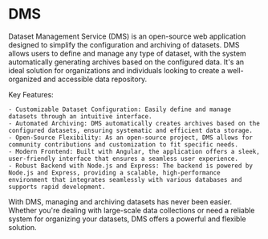 # DMS
Dataset Management Service (DMS) is an open-source web application designed to simplify the configuration and archiving of datasets. DMS allows users to define and manage any type of dataset, with the system automatically generating archives based on the configured data. It's an ideal solution for organizations and individuals looking to create a well-organized and accessible data repository.

Key Features:

    - Customizable Dataset Configuration: Easily define and manage datasets through an intuitive interface.
    - Automated Archiving: DMS automatically creates archives based on the configured datasets, ensuring systematic and efficient data storage.
    - Open-Source Flexibility: As an open-source project, DMS allows for community contributions and customization to fit specific needs.
    - Modern Frontend: Built with Angular, the application offers a sleek, user-friendly interface that ensures a seamless user experience.
    - Robust Backend with Node.js and Express: The backend is powered by Node.js and Express, providing a scalable, high-performance environment that integrates seamlessly with various databases and supports rapid development.

With DMS, managing and archiving datasets has never been easier. Whether you're dealing with large-scale data collections or need a reliable system for organizing your datasets, DMS offers a powerful and flexible solution.
